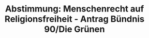 ---
abstimmung:
  abstimmung: 2
  bundestagssitzung: 59
  legislaturperiode: 19
categories:
- Todo
data:
- title: Abstimmungsergebnis 20181019_2-data.pdf
  url: /res/2021-btw/abstimmungsergebnisse/20181019_2-data.pdf
- title: Abstimmungsergebnis 20181019_2_xls-data.xls
  url: /res/2021-btw/abstimmungsergebnisse/20181019_2_xls-data.xls
- title: Abstimmungsergebnis 20181019_2_xls-datacsv
  url: /res/2021-btw/abstimmungsergebnisse/csv/20181019_2_xls-datacsv
ergebnis:
  afd:
    enthaltung: 0
    gesamt: 92
    ja: 0
    nein: 79
    nichtabgegeben: 13
    ungueltig: 0
  bü90/gr:
    enthaltung: 0
    gesamt: 67
    ja: 59
    nein: 0
    nichtabgegeben: 8
    ungueltig: 0
  cdu/csu:
    enthaltung: 0
    gesamt: 246
    ja: 0
    nein: 208
    nichtabgegeben: 38
    ungueltig: 0
  die linke.:
    enthaltung: 59
    gesamt: 69
    ja: 0
    nein: 0
    nichtabgegeben: 10
    ungueltig: 0
  fdp:
    enthaltung: 70
    gesamt: 80
    ja: 0
    nein: 0
    nichtabgegeben: 10
    ungueltig: 0
  file: 20181019_2_xls-data.xls
  fraktionslos:
    enthaltung: 0
    gesamt: 2
    ja: 0
    nein: 0
    nichtabgegeben: 2
    ungueltig: 0
  spd:
    enthaltung: 0
    gesamt: 153
    ja: 0
    nein: 121
    nichtabgegeben: 32
    ungueltig: 0
layout: abstimmung
links:
- title: Link zu bundestag.de
  url: https://www.bundestag.de/parlament/plenum/abstimmung/abstimmung?id=543
preview: 'Deutscher Bundestag


  59. Sitzung des Deutschen Bundestages

  am Freitag, 19. Oktober 2018


  Endgültiges Ergebnis der Namentlichen Abstimmung Nr. 2


  Antrag der Abgeordneten Kai Gehring, Dr. Konstantin von Notz, Filiz Polat, weiterer

  Abgeordneter und der Fraktion BÜNDNIS 90/DIE GRÜNEN

  Einsatz für Religions- und Weltanschauungsfreiheit weltweit verstärken

  - Drucksache 19/4559 -'
tags:
- Todo
title: 'Abstimmung: Menschenrecht auf Religionsfreiheit - Antrag Bündnis 90/Die Grünen'
---